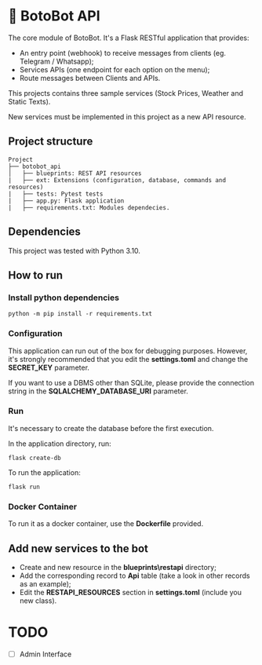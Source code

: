 # 🐬 BotoBot API
The core module of BotoBot. It's a Flask RESTful application that provides:
- An entry point (webhook) to receive messages from clients (eg. Telegram / Whatsapp);
- Services APIs (one endpoint for each option on the menu);
- Route messages between Clients and APIs.

This projects contains three sample services (Stock Prices, Weather and Static Texts).

New services must be implemented in this project as a new API resource.

## Project structure
```
Project
├── botobot_api
│   ├── blueprints: REST API resources
|   ├── ext: Extensions (configuration, database, commands and resources)
|   ├── tests: Pytest tests
|   ├── app.py: Flask application
|   ├── requirements.txt: Modules dependecies.
```

## Dependencies
This project was tested with Python 3.10.

## How to run

### Install python dependencies
```
python -m pip install -r requirements.txt
```

### Configuration
This application can run out of the box for debugging purposes. However, it's strongly recommended that you edit the __settings.toml__ and change the __SECRET_KEY__ parameter.

If you want to use a DBMS other than SQLite, please provide the connection string in the __SQLALCHEMY_DATABASE_URI__ parameter.

### Run
It's necessary to create the database before the first execution.

In the application directory, run:
```
flask create-db
```
To run the application:
```
flask run
```

### Docker Container
To run it as a docker container, use the __Dockerfile__ provided.

## Add new services to the bot
- Create and new resource in the __blueprints\restapi__ directory;
- Add the corresponding record to __Api__ table (take a look in other records as an example);
- Edit the __RESTAPI_RESOURCES__ section in __settings.toml__ (include you new class).

# TODO
- [ ] Admin Interface